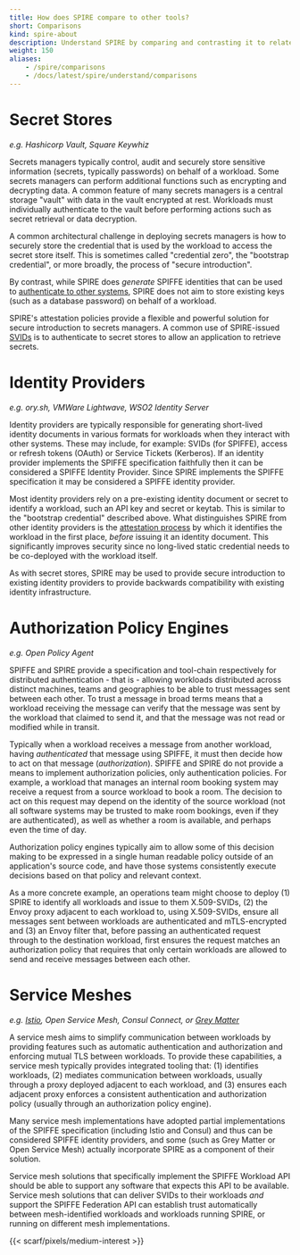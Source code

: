 ```yaml
---
title: How does SPIRE compare to other tools?
short: Comparisons
kind: spire-about
description: Understand SPIRE by comparing and contrasting it to related systems
weight: 150
aliases:
    - /spire/comparisons
    - /docs/latest/spire/understand/comparisons
---
```


# Secret Stores
_e.g. Hashicorp Vault, Square Keywhiz_

Secrets managers typically control, audit and securely store sensitive information (secrets, typically passwords) on behalf of a workload. Some secrets managers can perform additional functions such as encrypting  and decrypting data. A common feature of many secrets managers is a central storage "vault" with data in the vault encrypted at rest. Workloads must individually authenticate to the vault before performing actions such as secret retrieval or data decryption. 

A common architectural challenge in deploying secrets managers is how to securely store the credential that is used by the workload to access the secret store itself. This is sometimes called "credential zero", the "bootstrap credential", or more broadly, the process of "secure introduction".

By contrast, while SPIRE does _generate_ SPIFFE identities that can be used to [authenticate to other systems](/docs/latest/spire-about/use-cases/), SPIRE does not aim to store existing keys (such as a database password) on behalf of a workload.

SPIRE's attestation policies provide a flexible and powerful solution for secure introduction to secrets managers. A common use of SPIRE-issued [SVIDs](/docs/latest/spiffe/concepts/#spiffe-verifiable-identity-document-svid) is to authenticate to secret stores to allow an application to retrieve secrets.

# Identity Providers
_e.g. ory.sh, VMWare Lightwave, WSO2 Identity Server_

Identity providers are typically responsible for generating short-lived identity documents in various formats for workloads when they interact with other systems. These may include, for example: SVIDs (for SPIFFE), access or refresh tokens (OAuth) or Service Tickets (Kerberos). If an identity provider implements the SPIFFE specification faithfully then it can be considered a SPIFFE Identity Provider. Since SPIRE implements the SPIFFE specification it may be considered a SPIFFE identity provider. 

Most identity providers rely on a pre-existing identity document or secret to identify a workload, such an API key and secret or keytab. This is similar to the "bootstrap credential" described above. What distinguishes SPIRE from other identity providers is the [attestation process](/docs/latest/spire/understand/concepts/#attestation) by which it identifies the workload in the first place, _before_ issuing it an identity document. This significantly improves security since no long-lived static credential needs to be co-deployed with the workload itself.

As with secret stores, SPIRE may be used to provide secure introduction to existing identity providers to provide backwards compatibility with existing identity infrastructure.

# Authorization Policy Engines
_e.g. Open Policy Agent_

SPIFFE and SPIRE provide a specification and tool-chain respectively for distributed authentication - that is - allowing  workloads distributed across distinct machines, teams and geographies to be able to trust messages sent between each other. To trust a message in broad terms means that a workload receiving the message can verify that the message was sent by the workload that claimed to send it, and that the message was not read or modified while in transit.

Typically when a workload receives a message from another workload, having _authenticated_ that message using SPIFFE, it must then decide how to act on that message (_authorization_). SPIFFE and SPIRE do not provide a means to implement authorization policies, only authentication policies. For example, a workload that manages an internal room booking system may receive a request from a source workload to book a room. The decision to act on this request may depend on the identity of the source workload (not all software systems may be trusted to make room bookings, even if they are authenticated), as well as whether a room is available, and perhaps even the time of day.

Authorization policy engines typically aim to allow some of this decision making to be expressed in a single human readable policy outside of an application's source code, and have those systems consistently execute decisions based on that policy and relevant context.

As a more concrete example, an operations team might choose to deploy (1) SPIRE to identify all workloads and issue to them X.509-SVIDs, (2) the Envoy proxy adjacent to each workload to, using X.509-SVIDs, ensure all messages sent between workloads are authenticated and mTLS-encrypted and (3) an Envoy filter that, before passing an authenticated request through to the destination workload, first ensures the request matches an authorization policy that requires that only certain workloads are allowed to send and receive messages between each other.

# Service Meshes
_e.g. [Istio](https://istio.io/), Open Service Mesh, Consul Connect, or [Grey Matter](https://greymatter.io)_

A service mesh aims to simplify communication between workloads by providing features such as automatic authentication and authorization and enforcing mutual TLS between workloads. To provide these capabilities, a service mesh typically provides integrated tooling that: (1) identifies workloads, (2) mediates communication between workloads, usually through a proxy deployed adjacent to each workload, and (3) ensures each adjacent proxy enforces a consistent authentication and authorization policy (usually through an authorization policy engine).

Many service mesh implementations have adopted partial implementations of the SPIFFE specification (including Istio and Consul) and thus can be considered SPIFFE identity providers, and some (such as Grey Matter or Open Service Mesh) actually incorporate SPIRE as a component of their solution. 

Service mesh solutions that specifically implement the SPIFFE Workload API should be able to support any software that expects this API to be available. Service mesh solutions that can deliver SVIDs to their workloads _and_ support the SPIFFE Federation API can establish trust automatically between mesh-identified workloads and workloads running SPIRE, or running on different mesh implementations.

{{< scarf/pixels/medium-interest >}}
